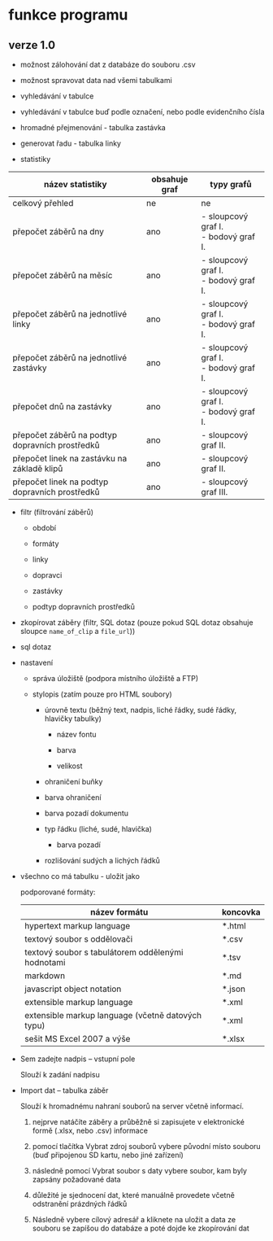 # funkce programu

## verze 1.0

- možnost zálohování dat z databáze do souboru .csv

- možnost spravovat data nad všemi tabulkami

- vyhledávání v tabulce

- vyhledávání v tabulce buď podle označení, nebo podle evidenčního čísla

- hromadné přejmenování - tabulka zastávka

- generovat řadu - tabulka linky

- statistiky

|název statistiky|obsahuje graf|typy grafů|
|-|-|-|
|celkový přehled|ne|ne|
|přepočet záběrů na dny|ano|- sloupcový graf I.  <br> - bodový graf I.|
|přepočet záběrů na měsíc|ano|- sloupcový graf I. <br> - bodový graf I.|
|přepočet záběrů na jednotlivé linky|ano|- sloupcový graf I. <br> - bodový graf I.|    
|přepočet záběrů na jednotlivé zastávky|ano|- sloupcový graf I. <br> - bodový graf I.|
|přepočet dnů na zastávky|ano|- sloupcový graf I. <br> - bodový graf I.|    
|přepočet záběrů na podtyp dopravních prostředků|ano|- sloupcový graf II.|
|přepočet linek na zastávku na základě klipů|ano|- sloupcový graf II.|    
|přepočet linek na podtyp dopravních prostředků|ano|- sloupcový graf III.| 

- filtr (filtrování záběrů)
    - období

    - formáty

    - linky

    - dopravci

    - zastávky

    - podtyp dopravních prostředků

- zkopírovat záběry (filtr, SQL dotaz (pouze pokud SQL dotaz obsahuje sloupce `name_of_clip` a `file_url`))

- sql dotaz

- nastavení

    - správa úložiště (podpora místního úložiště a FTP)

    - stylopis (zatím pouze pro HTML soubory)

        - úrovně textu (běžný text, nadpis, liché řádky, sudé řádky, hlavičky tabulky)
            - název fontu

            - barva

            - velikost

        - ohraničení buňky

        - barva ohraničení

        - barva pozadí dokumentu

        - typ řádku (liché, sudé, hlavička)

            - barva pozadí

        - rozlišování sudých a lichých řádků


- všechno co má tabulku - uložit jako

    podporované formáty: 

    |název formátu|koncovka|
    |-|-|
    |hypertext markup language|*.html|
    |textový soubor s oddělovači|*.csv|
    |textový soubor s tabulátorem oddělenými hodnotami|*.tsv|
    |markdown|*.md|
    |javascript object notation|*.json|
    |extensible markup language|*.xml|
    |extensible markup language (včetně datových typu)|*.xml|
    |sešit MS Excel 2007 a výše|*.xlsx|

- Sem zadejte nadpis – vstupní pole

    Slouží k zadání nadpisu

- Import dat – tabulka záběr

    Slouží k hromadnému nahraní souborů na server včetně informací. 

    1.	nejprve natáčíte záběry a průběžně si zapisujete v elektronické formě (.xlsx, nebo .csv) informace

    2.	pomocí tlačítka Vybrat zdroj souborů vybere původní místo souboru (buď připojenou SD kartu, nebo jiné zařízení)

    3.	následně pomocí Vybrat soubor s daty vybere soubor, kam byly zapsány požadované data

    4.	důležité je sjednocení dat, které manuálně provedete včetně odstranění prázdných řádků

    5.	Následně vybere cílový adresář a kliknete na uložit a data ze souboru se zapíšou do databáze a poté dojde ke zkopírování dat

